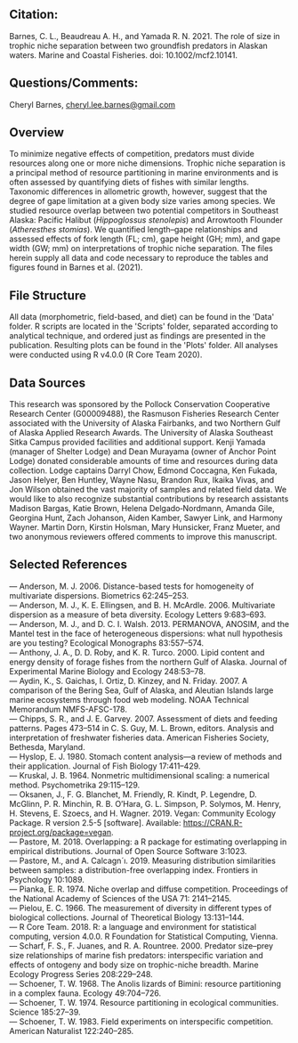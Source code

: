 ## Citation: 
Barnes, C. L., Beaudreau A. H., and Yamada R. N. 2021. The role of size in trophic niche separation between two groundfish predators in Alaskan waters. Marine and Coastal Fisheries. doi: 10.1002/mcf2.10141. 

## Questions/Comments: 
Cheryl Barnes, cheryl.lee.barnes@gmail.com

## Overview
To minimize negative effects of competition, predators must divide resources along one or more niche dimensions. Trophic niche separation is a principal method of resource partitioning in marine environments and is often assessed by quantifying diets of fishes with similar lengths. Taxonomic differences in allometric growth, however, suggest that the degree of gape limitation at a given body size varies among species. We studied resource overlap between two potential competitors in Southeast Alaska: Pacific Halibut (<i>Hippoglossus stenolepis</i>) and Arrowtooth Flounder (<i>Atheresthes stomias</i>). We quantified length–gape relationships and assessed effects of fork length (FL; cm), gape height (GH; mm), and gape width (GW; mm) on interpretations of trophic niche separation. The files herein supply all data and code necessary to reproduce the tables and figures found in Barnes et al. (2021). 

## File Structure
All data (morphometric, field-based, and diet) can be found in the 'Data' folder. R scripts are located in the 'Scripts' folder, separated according to analytical technique, and ordered just as findings are presented in the publication. Resulting plots can be found in the 'Plots' folder. All analyses were conducted using R v4.0.0 (R Core Team 2020).

## Data Sources
This research was sponsored by the Pollock Conservation Cooperative Research Center (G00009488), the Rasmuson Fisheries Research Center associated with the University of Alaska Fairbanks, and two Northern Gulf of Alaska Applied Research Awards. The University of Alaska Southeast Sitka Campus provided facilities and additional support. Kenji Yamada (manager of Shelter Lodge) and Dean Murayama (owner of Anchor Point Lodge) donated considerable amounts of time and resources during data collection. Lodge captains Darryl Chow, Edmond Coccagna, Ken Fukada, Jason Helyer, Ben Huntley, Wayne Nasu, Brandon Rux, Ikaika Vivas, and Jon Wilson obtained the vast majority of samples and related field data. We would like to also recognize substantial contributions by research assistants Madison Bargas, Katie Brown, Helena Delgado‐Nordmann, Amanda Gile, Georgina Hunt, Zach Johanson, Aiden Kamber, Sawyer Link, and Harmony Wayner. Martin Dorn, Kirstin Holsman, Mary Hunsicker, Franz Mueter, and two anonymous reviewers offered comments to improve this manuscript. 


## Selected References 
&#8212; Anderson, M. J. 2006. Distance-based tests for homogeneity of multivariate dispersions. Biometrics 62:245–253. <br>
&#8212; Anderson, M. J., K. E. Ellingsen, and B. H. McArdle. 2006. Multivariate dispersion as a measure of beta diversity. Ecology Letters 9:683–693. <br>
&#8212; Anderson, M. J., and D. C. I. Walsh. 2013. PERMANOVA, ANOSIM, and the Mantel test in the face of heterogeneous dispersions: what null hypothesis are you testing? Ecological Monographs 83:557–574. <br>
&#8212; Anthony, J. A., D. D. Roby, and K. R. Turco. 2000. Lipid content and energy density of forage fishes from the northern Gulf of Alaska. Journal of Experimental Marine Biology and Ecology 248:53–78. <br>
&#8212; Aydin, K., S. Gaichas, I. Ortiz, D. Kinzey, and N. Friday. 2007. A comparison of the Bering Sea, Gulf of Alaska, and Aleutian Islands large marine ecosystems through food web modeling. NOAA Technical Memorandum NMFS-AFSC-178. <br>
&#8212; Chipps, S. R., and J. E. Garvey. 2007. Assessment of diets and feeding patterns. Pages 473–514 in C. S. Guy, M. L. Brown, editors. Analysis
and interpretation of freshwater fisheries data. American Fisheries Society, Bethesda, Maryland. <br>
&#8212; Hyslop, E. J. 1980. Stomach content analysis—a review of methods and their application. Journal of Fish Biology 17:411–429. <br>
&#8212; Kruskal, J. B. 1964. Nonmetric multidimensional scaling: a numerical method. Psychometrika 29:115–129. <br>
&#8212; Oksanen, J., F. G. Blanchet, M. Friendly, R. Kindt, P. Legendre, D. McGlinn, P. R. Minchin, R. B. O’Hara, G. L. Simpson, P. Solymos, M. Henry, H. Stevens, E. Szoecs, and H. Wagner. 2019. Vegan: Community Ecology Package. R version 2.5-5 [software]. Available: https://CRAN.R-project.org/package=vegan. <br>
&#8212; Pastore, M. 2018. Overlapping: a R package for estimating overlapping in empirical distributions. Journal of Open Source Software 3:1023. <br>
&#8212; Pastore, M., and A. Calcagn´ı. 2019. Measuring distribution similarities between samples: a distribution-free overlapping index. Frontiers in Psychology 10:1089. <br>
&#8212; Pianka, E. R. 1974. Niche overlap and diffuse competition. Proceedings of the National Academy of Sciences of the USA 71: 2141–2145. <br>
&#8212; Pielou, E. C. 1966. The measurement of diversity in different types of biological collections. Journal of Theoretical Biology 13:131–144. <br>
&#8212; R Core Team. 2018. R: a language and environment for statistical computing, version 4.0.0. R Foundation for Statistical Computing, Vienna. <br>
&#8212; Scharf, F. S., F. Juanes, and R. A. Rountree. 2000. Predator size–prey size relationships of marine fish predators: interspecific variation and effects of ontogeny and body size on trophic-niche breadth. Marine Ecology Progress Series 208:229–248. <br>
&#8212; Schoener, T. W. 1968. The Anolis lizards of Bimini: resource partitioning in a complex fauna. Ecology 49:704–726. <br>
&#8212; Schoener, T. W. 1974. Resource partitioning in ecological communities. Science 185:27–39. <br>
&#8212; Schoener, T. W. 1983. Field experiments on interspecific competition. American Naturalist 122:240–285. <br>
